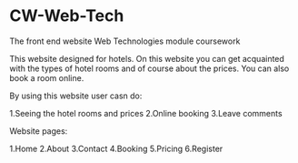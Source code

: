 # CW-Web-Tech

The front end website Web Technologies module coursework

This website designed for hotels. On this website you can get acquainted with the types of hotel rooms and of course about the prices. You can also book a room online.

By using this website user casn do:

1.Seeing the hotel rooms and prices
2.Online booking
3.Leave comments

Website pages:

1.Home
2.About
3.Contact
4.Booking
5.Pricing
6.Register

